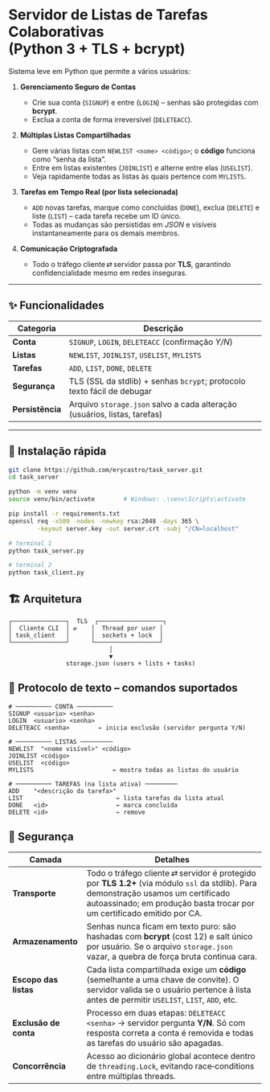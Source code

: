# Servidor de Listas de Tarefas Colaborativas (Python 3 + TLS + bcrypt)

Sistema leve em Python que permite a vários usuários:

1. **Gerenciamento Seguro de Contas**  
   * Crie sua conta (`SIGNUP`) e entre (`LOGIN`) – senhas são protegidas com **bcrypt**.  
   * Exclua a conta de forma irreversível (`DELETEACC`).

2. **Múltiplas Listas Compartilhadas**  
   * Gere várias listas com `NEWLIST <nome> <código>`; o **código** funciona como “senha da lista”.  
   * Entre em listas existentes (`JOINLIST`) e alterne entre elas (`USELIST`).  
   * Veja rapidamente todas as listas às quais pertence com `MYLISTS`.

3. **Tarefas em Tempo Real (por lista selecionada)**  
   * `ADD` novas tarefas, marque como concluídas (`DONE`), exclua (`DELETE`) e liste (`LIST`) – cada tarefa recebe um ID único.  
   * Todas as mudanças são persistidas em *JSON* e visíveis instantaneamente para os demais membros.

4. **Comunicação Criptografada**  
   * Todo o tráfego cliente ⇄ servidor passa por **TLS**, garantindo confidencialidade mesmo em redes inseguras.

---

## ✨ Funcionalidades

| Categoria  | Descrição                                                                                         |
|------------|---------------------------------------------------------------------------------------------------|
| **Conta**  | `SIGNUP`, `LOGIN`, `DELETEACC` (confirmação *Y/N*)                                                 |
| **Listas** | `NEWLIST`, `JOINLIST`, `USELIST`, `MYLISTS`                                                        |
| **Tarefas**| `ADD`, `LIST`, `DONE`, `DELETE`                                                                    |
| **Segurança** | TLS (SSL da stdlib) + senhas `bcrypt`; protocolo texto fácil de debugar                        |
| **Persistência** | Arquivo `storage.json` salvo a cada alteração (usuários, listas, tarefas)                    |

---

## 🚀 Instalação rápida

```bash
git clone https://github.com/erycastro/task_server.git
cd task_server

python -m venv venv
source venv/bin/activate        # Windows: .\venv\Scripts\activate

pip install -r requirements.txt
openssl req -x509 -nodes -newkey rsa:2048 -days 365 \
        -keyout server.key -out server.crt -subj "/CN=localhost"

# terminal 1
python task_server.py

# terminal 2
python task_client.py
```
## 🏗️ Arquitetura

```text
┌───────────────┐  TLS  ┌──────────────────┐
│  Cliente CLI  │ ⇄    │  Thread por user │
│ task_client   │      │  sockets + lock  │
└───────────────┘      └──────────────────┘
                            │
                            ▼
                storage.json (users + lists + tasks)
```

## 📝 Protocolo de texto – comandos suportados

```text
# ────────── CONTA ──────────
SIGNUP <usuario> <senha>
LOGIN  <usuario> <senha>
DELETEACC <senha>        ← inicia exclusão (servidor pergunta Y/N)

# ────────── LISTAS ─────────
NEWLIST  "<nome visível>" <código>
JOINLIST <código>
USELIST  <código>
MYLISTS                      ← mostra todas as listas do usuário

# ────────── TAREFAS (na lista ativa) ─────────
ADD    "<descrição da tarefa>"
LIST                          ← lista tarefas da lista atual
DONE   <id>                   ← marca concluída
DELETE <id>                   ← remove
```
## 🔐 Segurança

| Camada | Detalhes |
|--------|----------|
| **Transporte** | Todo o tráfego cliente ⇄ servidor é protegido por **TLS 1.2+** (via módulo `ssl` da stdlib). Para demonstração usamos um certificado autoassinado; em produção basta trocar por um certificado emitido por CA. |
| **Armazenamento** | Senhas nunca ficam em texto puro: são hashadas com **bcrypt** (cost 12) e salt único por usuário. Se o arquivo `storage.json` vazar, a quebra de força bruta continua cara. |
| **Escopo das listas** | Cada lista compartilhada exige um **código** (semelhante a uma chave de convite). O servidor valida se o usuário pertence à lista antes de permitir `USELIST`, `LIST`, `ADD`, etc. |
| **Exclusão de conta** | Processo em duas etapas: `DELETEACC <senha>` → servidor pergunta **Y/N**. Só com resposta correta a conta é removida e todas as tarefas do usuário são apagadas. |
| **Concorrência** | Acesso ao dicionário global acontece dentro de `threading.Lock`, evitando race‑conditions entre múltiplas threads. |




